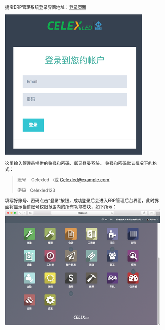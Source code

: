 捷宝ERP管理系统登录界面地址：[登录页面](http://www.12cde.com:8069/web/login)

![](/assets/login-page.png)



这里输入管理员提供的账号和密码，即可登录系统。 账号和密码默认情况下的格式：

> 账号： Celexled （或 Celexled@example.com）
>
> 密码：Celexled123



填写好账号、密码点击“登录”按钮，成功登录后会进入ERP管理后台界面，此时界面将显示当前账号权限范围内的所有功能模块，如下所示：![](/assets/main-homepage.png)




